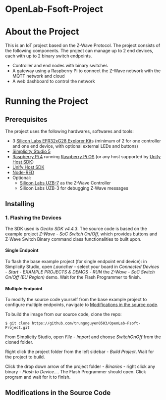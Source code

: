 # OpenLab-Fsoft-Project
# About the Project
This is an IoT project based on the Z-Wave Protocol. The project consists of the following components. The project can manage up to 2 end devices, each with up to 2 binary switch endpoints.
- Controller and end nodes with binary switches
- A gateway using a Raspberry Pi to connect the Z-Wave network with the MQTT network and cloud
-  A web dashboard to control the network

# Running the Project
## Prerequisites
The project uses the following hardwares, softwares and tools:
- 3 [Silicon Labs EFR32xG28 Explorer Kit](https://www.silabs.com/development-tools/wireless/efr32xg28-explorer-kit?tab=overview)s (minimum of 2 for one controller and one end device, with optional external LEDs and buttons)
- [Simplicity Studio 5](https://www.silabs.com/developers/simplicity-studio)
- [Raspberry Pi 4](https://www.raspberrypi.com/products/raspberry-pi-4-model-b/) running [Raspberry Pi OS](https://www.raspberrypi.com/software/) (or any host supported by [Unify Host SDK](https://github.com/SiliconLabs/UnifySDK))
- [Unify Host SDK](https://github.com/SiliconLabs/UnifySDK)
- [Node-RED](https://nodered.org/)
- Optional:
	- [Silicon Labs UZB-7](https://www.silabs.com/development-tools/wireless/z-wave/efr32zg14-usb-7-z-wave-700-stick-bridge-module?tab=overview) as the Z-Wave Controller
	- Silicon Labs UZB-3 for debugging Z-Wave messages

## Installing
### 1. Flashing the Devices
The SDK used is *Gecko SDK v4.4.3*. The source code is based on the example project *Z-Wave - SoC Switch On/Off*, which provides buttons and Z-Wave Switch Binary command class functionalities to built upon.

#### Single Endpoint
To flash the base example project (for single endpoint end device): in Simplicity Studio, open *Launcher* - select your board in *Connected Devices* - *Start* - *EXAMPLE PROJECTS & DEMOS* - *RUN* the *Z-Wave - SoC Switch On/Off (EU Region)* demo. Wait for the Flash Programmer to finish.

#### Multiple Endpoint
To modify the source code yourself from the base example project to configure multiple endpoints, navigate to [Modifications in the source code](#modifications-in-the-source-code).

To build the image from our source code, clone the repo:
```
$ git clone https://github.com/trungnguyen0503/OpenLab-Fsoft-Project.git
```
From Simplicity Studio, open *File* - *Import* and choose *SwitchOnOff* from the cloned folder.

Right click the project folder from the left sidebar - *Build Project*. Wait for the project to build.

Click the drop down arrow of the project folder - *Binaries* - right click any binary - *Flash to Device...*. The Flash Programmer should open. Click program and wait for it to finish.

## Modifications in the Source Code
